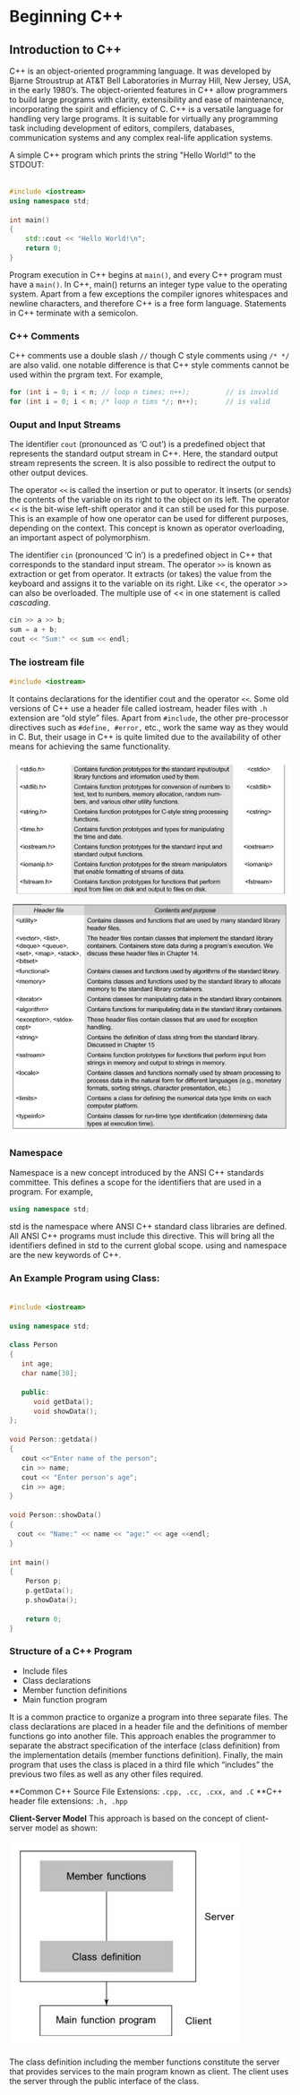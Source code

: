 # Beginning C++

## Introduction to C++
C++ is an object-oriented programming language. It was developed by Bjarne Stroustrup at AT&T Bell Laboratories in Murray Hill, New Jersey, USA, in the early 1980’s. The object-oriented features in C++ allow programmers to build large programs with clarity, extensibility and ease of maintenance, incorporating the spirit and efficiency of C. C++ is a versatile language for handling very large programs. It is suitable for virtually any programming task including development of editors, compilers, databases, communication systems and any complex real-life application systems.

A simple C++ program which prints the string "Hello World!" to the STDOUT:

```C++

#include <iostream>
using namespace std;

int main()
{
    std::cout << "Hello World!\n"; 
    return 0;
}
```

Program execution in C++ begins at ```main()```, and every C++ program must have a ```main()```. In C++, main() returns an integer type value to the operating system. Apart from a few exceptions the compiler ignores whitespaces and newline characters, and therefore C++ is a free form language. Statements in C++ terminate with a semicolon.

### C++ Comments
C++ comments use a double slash ```//``` though C style comments using ```/* */``` are also valid. one notable difference is that C++ style comments cannot be used within the prgram text. For example,

```C++
for (int i = 0; i < n; // loop n times; n++);         // is invalid
for (int i = 0; i < n; /* loop n tims */; n++);       // is valid  
```

### Ouput and Input Streams
The identifier ```cout``` (pronounced as ‘C out’) is a predefined object that represents the standard output stream in C++. Here, the standard output stream represents the screen. It is also possible to redirect the output to other output devices.  

The operator ```<<``` is called the insertion or put to operator. It inserts (or sends) the contents of the variable on its right to the object on its left. The operator << is the bit-wise left-shift operator and it can still be used for this purpose. This is an example of how one operator can be used for different purposes, depending on the context. This concept is known as operator overloading, an important aspect of polymorphism.

The identifier ```cin``` (pronounced ‘C in’) is a predefined object in C++ that corresponds to the standard input stream. The operator ```>>``` is known as extraction or get from operator. It extracts (or takes) the value from the keyboard and assigns it to the variable on its right. Like <<, the operator >> can also be overloaded. The multiple use of << in one statement is called *cascading*.

```C++
cin >> a >> b;
sum = a + b;
cout << "Sum:" << sum << endl;
```
### The iostream file

```C++
#include <iostream>
```
It contains declarations for the identifier cout and the operator ```<<```. Some old versions of C++ use a header file called iostream, header files with ```.h``` extension are “old style” files.  Apart from ```#include```, the other pre-processor directives such as ```#define, #error,``` etc., work the same way as they would in C. But, their usage in C++ is quite limited due to the availability of other means for achieving the same functionality.

![Commonly used header files in C++](assets/h1.jpg)  
![New header files introduced in C++](assets/h2.jpg)

 ### Namespace
 Namespace is a new concept introduced by the ANSI C++ standards committee. This defines a scope for the identifiers that are used in a program. For example,
 
 ```C++
 using namespace std;
 ```
 
 std is the namespace where ANSI C++ standard class libraries are defined. All ANSI C++ programs must include this directive. This will bring all the identifiers defined in std to the current global scope. using and namespace are the new keywords of C++.

### An Example Program using Class:

```C++

#include <iostream>

using namespace std;

class Person
{
   int age;
   char name[30];
   
   public:
      void getData();
      void showData();
};

void Person::getdata()
{
   cout <<"Enter name of the person";
   cin >> name;
   cout << "Enter person's age";
   cin >> age;
}

void Person::showData()
{
  cout << "Name:" << name << "age:" << age <<endl;
}

int main()
{
    Person p;
    p.getData();
    p.showData();
    
    return 0;
}

```

### Structure of a C++ Program
* Include files
* Class declarations
* Member function definitions
* Main function program

It is a common practice to organize a program into three separate files. The class declarations are placed in a header file and the definitions of member functions go into another file. This approach enables the programmer to separate the abstract specification of the interface (class definition) from the implementation details (member functions definition). Finally, the main program that uses the class is placed in a third file which “includes” the previous two files as well as any other files required.

**Common C++ Source File Extensions: ```.cpp, .cc, .cxx, and .C```
**C++ header file extensions: ```.h, .hpp```

**Client-Server Model**
This approach is based on the concept of client-server model as shown:

![Client-Server Model](assets/client-server-model.jpg)

The class definition including the member functions constitute the server that provides services to the main program known as client. The client uses the server through the public interface of the class.

 
      

 



 
   
 



 

 

   
